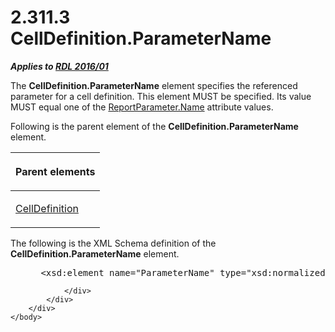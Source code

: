 <html dir="LTR" xmlns:mshelp="http://msdn.microsoft.com/mshelp" xmlns:ddue="http://ddue.schemas.microsoft.com/authoring/2003/5" xmlns:xlink="http://www.w3.org/1999/xlink" xmlns:tool="http://www.microsoft.com/tooltip">
    <head>
        <meta http-equiv="Content-Type" content="text/html; CHARSET=utf-8"></meta>
        <meta name="save" content="history"></meta>
        <title>2.311.3 CellDefinition.ParameterName</title>
        <xml>
            <mshelp:toctitle title="2.311.3 CellDefinition.ParameterName"></mshelp:toctitle>
            <mshelp:rltitle title="[MS-RDL]: CellDefinition.ParameterName"></mshelp:rltitle>
            <mshelp:keyword index="A" term="3b361d51-b280-4715-baa2-667f5802f61d"></mshelp:keyword>
            <mshelp:attr name="DCSext.ContentType" value="open specification"></mshelp:attr>
            <mshelp:attr name="AssetID" value="3b361d51-b280-4715-baa2-667f5802f61d"></mshelp:attr>
            <mshelp:attr name="TopicType" value="kbRef"></mshelp:attr>
            <mshelp:attr name="DCSext.Title" value="[MS-RDL]: CellDefinition.ParameterName" />
        </xml>
    </head>
    <body>
        <div id="header">
            <h1 class="heading">2.311.3 CellDefinition.ParameterName</h1>
        </div>
        <div id="mainSection">
            <div id="mainBody">
                <div id="allHistory" class="saveHistory"></div>
                <div id="sectionSection0" class="section" name="collapseableSection">
                    

<p><b><i>Applies to </i></b><a href="52ce3983-2bfc-4e72-9359-42aaf5fe4509.md"><b><i>RDL 2016/01</i></b></a></p>

<p>The <b>CellDefinition.ParameterName</b> element specifies
the referenced parameter for a cell definition. This element MUST be specified.
Its value MUST equal one of the <a href="6c11aee9-b9f1-4daf-a74c-9b0a0429d4c5.md">ReportParameter.Name</a>
attribute values.</p>

<p>Following is the parent element of the <b>CellDefinition.ParameterName</b>
element.</p>

<table>
 <thead>
  <tr>
   <th>
   <p>Parent elements</p>
   </th>
  </tr>
 </thead>
 <tr>
  <td>
  <p><a href="fdda1448-e2ba-4c81-ad2b-dd588e018bf7.md">CellDefinition</a></p>
  </td>
 </tr>
</table>

<p>The following is the XML Schema definition of the <b>CellDefinition.ParameterName</b>
element.</p>

<dl>
<dd>
<div><pre> &lt;xsd:element name=&quot;ParameterName&quot; type=&quot;xsd:normalizedString&quot; minOccurs=&quot;1&quot; /&gt;
</pre></div>
</dd></dl>


                </div>
            </div>
        </div>
    </body>
</html>